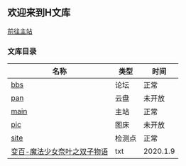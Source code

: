 ## 欢迎来到H文库
[前往主站](https://www.sirin.xyz)


### 文库目录

 名称 | 类型 | 时间
------------ | -------------| -------------
 [bbs](https://bbs.mihoyo.tk)|论坛 | 正常
 [pan](https://pan.mihoyo.tk)| 云盘 | 未开放
[main](https://mihoyo.tk)| 主站|  正常
[pic](https://pic.mihoyo.tk)| 图床|  未开放
[site](https://site.mihoyo.tk)|检测点|  正常
[变百-魔法少女奈叶之双子物语](https://h.sirin.xyz/0.txt)|txt|  2020.1.9


